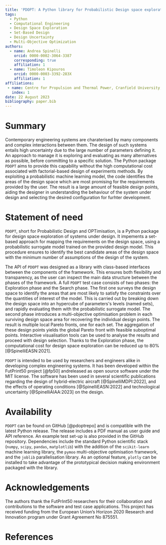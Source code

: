 ```yaml
---
title: 'PDOPT: A Python library for Probabilistic Design space exploration and OPTimisation.'
tags:
  - Python
  - Computational Engineering
  - Design Space Exploration
  - Set-Based Design
  - Design Uncertainty
  - Multi-Objective Optimization
authors:
  - name: Andrea Spinelli
    orcid: 0000-0002-3064-3387
    corresponding: true
    affiliation: 1
  - name: Timoleon Kipouros
    orcid: 0000-0003-3392-283X
    affiliation: 1
affiliations:
 - name: Centre for Propulsion and Thermal Power, Cranfield University, MK430AL, UK
   index: 1
date: 22 August 2023
bibliography: paper.bib
---
```


# Summary

Contemporary engineering systems are charaterised by many components and complex interactions between them. The design of such systems entails high uncertainty due to the large number of parameters defining it. An approach to manage it is exploring and evaluating as many alternatives as possible, before committing to a specific solution. The Python package `PDOPT` aims to provide this capability without the high computational cost associated with factorial-based design of experiments methods. By exploiting a probabilistic machine learning model, the code identifies the areas of the design space which are most promising for the requirements provided by the user. The result is a large amount of feasible design points, aiding the designer in understanding the behaviour of the system under design and selecting the desired configuration for furhter development. 

# Statement of need

`PDOPT`, short for Probabilistic Design and OPTimisation, is a Python package for design space exploration of systems under design. It impements a set-based approach for mapping the requirements on the design space, using a probabilistic surrogate model trained on the provided design model. This procedure ensures to identify the best candidate areas of the design space with the minimum number of assumptions of the design of the system. 

The API of `PDOPT` was designed as a library with class-based interfaces between the  components of the framework. This ensures both flexibility and transparency, as the user can inspect the main data structure between the phases of the framework. A full `PDOPT` test case consists of two phases: the Exploration phase and the Search phase. The first one surveys the design space to identify the areas that are most likely to satisfy the constraints over the quantities of interest of the model. This is carried out by breaking down the design space into an hypercube of parameters's levels (named sets), and rapidly  evaluating them with the probabilistic surrogate model. The second phase introduces a multi-objective optimisation problem in each surviving design space area for recovering  the individual design points. The result is multiple local Pareto fronts, one for each set. 
The aggregation of these design points yields the global Pareto front with feasible  suboptimal points. Interactive visualisation tools can be used to analyse the results and proceed with design selection. Thanks to the Exploration phase, the computational cost for design space exploration can be reduced up to 80% [@SpinelliEASN:2021].

`PDOPT` is intended to be used by researchers and engineers alike in developing complex  engineering systems. It has been developed within the FutPrint50 project [@fp50] andreleased as open source software under the MIT license. The software has been used in several scientific publications regarding the design of hybrid-electric aircraft [@SpinelliMDPI:2022], and the effects of operating conditions [@SpinelliEASN:2022] and technological uncertainty [@SpinelliAIAA:2023] on the design. 

# Availability

`PDOPT` can be found on GitHub [@pdoptrepo] and is compatible with the latest Python release. The release includes a PDF manual as user guide and API reference. An example test set-up is also provided in the GitHub repository. Dependencies include the standard Python scientific stack (`numpy`, `scipy`, `pandas`, `matplotlib`) with the addition of the `scikit-learn` machine learning library, the `pymoo` multi-objective optimisation framework, and the `joblib` parallelisation library. As an optional feature, `plotly` can be installed to take advantage of the prototypical decision making environment packaged with the library.   

# Acknowledgements

The authors thank the FutPrInt50 researchers for their collaboration and contributions
to the software and test case applications. This project has received funding from the European Union’s Horizon 2020 Research and Innovation program under Grant Agreement No 875551.

# References